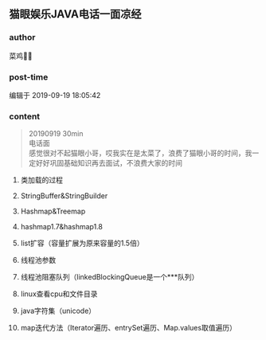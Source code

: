 ## 猫眼娱乐JAVA电话一面凉经
### author 
菜鸡🐔🐔
### post-time 

编辑于  2019-09-19 18:05:42
### content 
<div class="post-topic-des nc-post-content">
 <blockquote>
  <p>
   20190919 30min
   <br/>
   电话面
   <br/>
   感觉很对不起猫眼小哥，哎我实在是太菜了，浪费了猫眼小哥的时间，我一定好好巩固基础知识再去面试，不浪费大家的时间
  </p>
 </blockquote>
 <ol>
  <li>
   <p>
    类加载的过程
   </p>
  </li>
  <li>
   <p>
    StringBuffer&amp;StringBuilder
   </p>
  </li>
  <li>
   <p>
    Hashmap&amp;Treemap
   </p>
  </li>
  <li>
   <p>
    hashmap1.7&amp;hashmap1.8
   </p>
  </li>
  <li>
   <p>
    list扩容（容量扩展为原来容量的1.5倍）
   </p>
  </li>
  <li>
   <p>
    线程池参数
   </p>
  </li>
  <li>
   <p>
    线程池阻塞队列（linkedBlockingQueue是一个***队列）
   </p>
  </li>
  <li>
   <p>
    linux查看cpu和文件目录
   </p>
  </li>
  <li>
   <p>
    java字符集（unicode）
   </p>
  </li>
  <li>
   <p>
    map迭代方法（Iterator遍历、entrySet遍历、Map.values取值遍历）
   </p>
  </li>
 </ol>
</div>
